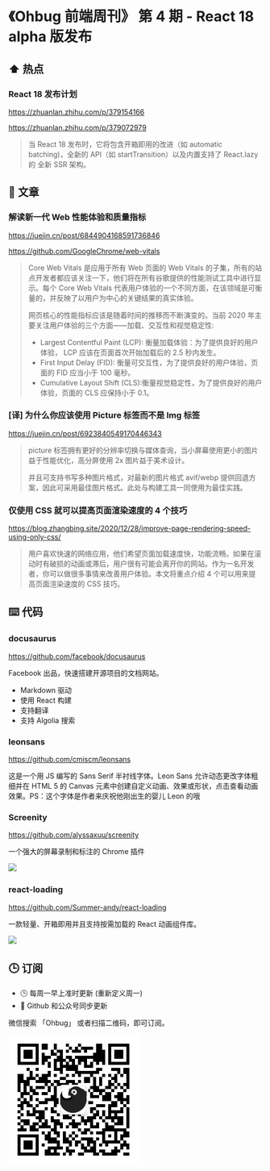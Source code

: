# 《Ohbug 前端周刊》 第 4 期 - React 18 alpha 版发布

## ⬆️ 热点

### React 18 发布计划

https://zhuanlan.zhihu.com/p/379154166

https://zhuanlan.zhihu.com/p/379072979

> 当 React 18 发布时，它将包含开箱即用的改进（如 automatic batching)，全新的 API（如 startTransition）以及内置支持了 React.lazy 的 全新 SSR 架构。

## 📝 文章

### 解读新一代 Web 性能体验和质量指标

https://juejin.cn/post/6844904168591736846

https://github.com/GoogleChrome/web-vitals

> Core Web Vitals 是应用于所有 Web 页面的 Web Vitals 的子集，所有的站点开发者都应该关注一下，他们将在所有谷歌提供的性能测试工具中进行显示。每个 Core Web Vitals 代表用户体验的一个不同方面，在该领域是可衡量的，并反映了以用户为中心的关键结果的真实体验。
>
> 网页核心的性能指标应该是随着时间的推移而不断演变的。当前 2020 年主要关注用户体验的三个方面——加载、交互性和视觉稳定性:
>
> - Largest Contentful Paint (LCP): 衡量加载体验：为了提供良好的用户体验， LCP 应该在页面首次开始加载后的 2.5 秒内发生。
> - First Input Delay (FID): 衡量可交互性，为了提供良好的用户体验，页面的 FID 应当小于 100 毫秒。
> - Cumulative Layout Shift (CLS):衡量视觉稳定性，为了提供良好的用户体验，页面的 CLS 应保持小于 0.1。

### [译] 为什么你应该使用 Picture 标签而不是 Img 标签

https://juejin.cn/post/6923840549170446343

> picture 标签拥有更好的分辨率切换与媒体查询，当小屏幕使用更小的图片益于性能优化，高分屏使用 2x 图片益于美术设计。
>
> 并且可支持书写多种图片格式，对最新的图片格式 avif/webp 提供回退方案，因此可采用最佳图片格式。此处与构建工具一同使用为最佳实践。

### 仅使用 CSS 就可以提高页面渲染速度的 4 个技巧

https://blog.zhangbing.site/2020/12/28/improve-page-rendering-speed-using-only-css/

> 用户喜欢快速的网络应用，他们希望页面加载速度快，功能流畅。如果在滚动时有破损的动画或滞后，用户很有可能会离开你的网站。作为一名开发者，你可以做很多事情来改善用户体验。本文将重点介绍 4 个可以用来提高页面渲染速度的 CSS 技巧。

## ⌨️ 代码

### docusaurus

https://github.com/facebook/docusaurus

Facebook 出品，快速搭建开源项目的文档网站。

- Markdown 驱动
- 使用 React 构建
- 支持翻译
- 支持 Algolia 搜索

### leonsans

https://github.com/cmiscm/leonsans

这是一个用 JS 编写的 Sans Serif 半衬线字体。Leon Sans 允许动态更改字体粗细并在 HTML 5 的 Canvas 元素中创建自定义动画、效果或形状，点击查看动画效果。PS：这个字体是作者来庆祝他刚出生的婴儿 Leon 的哦

### Screenity

https://github.com/alyssaxuu/screenity

一个强大的屏幕录制和标注的 Chrome 插件

![](https://camo.githubusercontent.com/2df3304a36460e1d49e8d08acd108a4d8222e73c5366c823eed8c833ec500c33/68747470733a2f2f6d656469612e67697068792e636f6d2f6d656469612f3668633730396e4645596e45747a4949794e2f67697068792e676966)

### react-loading

https://github.com/Summer-andy/react-loading

一款轻量、开箱即用并且支持按需加载的 React 动画组件库。

![](https://img.hellogithub.com/hellogithub/45/img/react-loading.gif)

## 🕒 订阅

- 🕒 每周一早上准时更新 (重新定义周一)
- 👋 Github 和公众号同步更新

微信搜索 「Ohbug」 或者扫描二维码，即可订阅。

![](https://raw.githubusercontent.com/ohbug-org/weekly/main/qrcode.jpg)
